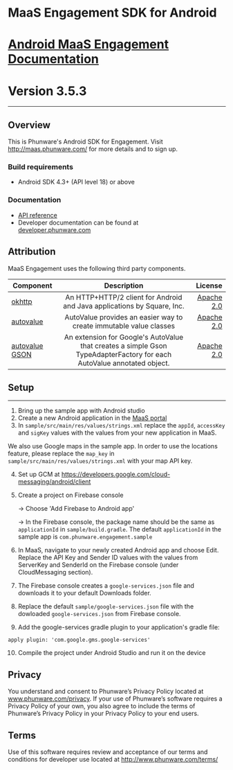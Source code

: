 # MaaS Engagement SDK for Android
  
[Android MaaS Engagement Documentation](http://phunware.github.io/maas-engagement-android-sdk/)  
=======  
**Version 3.5.3**
=======  
________________  
  
  
## Overview  
This is Phunware's Android SDK for Engagement. Visit http://maas.phunware.com/ for more details and to sign up.  
  
### Build requirements  
* Android SDK 4.3+ (API level 18) or above  
  
### Documentation  
  
* [API reference](http://phunware.github.io/maas-engagement-android-sdk/)  
* Developer documentation can be found at  
[developer.phunware.com](https://developer.phunware.com/pages/viewpage.action?pageId=3410099)  
  
Attribution  
-----------  
MaaS Engagement uses the following third party components.  
  
| Component     | Description   | License  |  
| ------------- |:-------------:| -----:|  
| [okhttp](https://github.com/square/okhttp)        | An HTTP+HTTP/2 client for Android and Java applications by Square, Inc. | [Apache 2.0](https://github.com/square/okhttp/blob/master/LICENSE.txt) |  
| [autovalue](https://github.com/google/auto/tree/master/value)        | AutoValue provides an easier way to create immutable value classes | [Apache 2.0](https://github.com/google/auto/blob/master/LICENSE.txt) |  
| [autovalue GSON](https://github.com/rharter/auto-value-gson)        | An extension for Google's AutoValue that creates a simple Gson TypeAdapterFactory for each AutoValue annotated object. | [Apache 2.0](https://github.com/rharter/auto-value-gson/blob/master/LICENSE.txt) |  
  
## Setup  
-------  
1. Bring up the sample app with Android studio  
2. Create a new Android application in the [MaaS portal](https://maas.phunware.com/)  
3. In `sample/src/main/res/values/strings.xml` replace the `appId`, `accessKey` and `sigKey` values with the values from your new application in MaaS.   
  
  We also use Google maps in the sample app. In order to use the locations feature, please replace the `map_key`  in `sample/src/main/res/values/strings.xml` with your map API key.
  
4. Set up GCM at https://developers.google.com/cloud-messaging/android/client  
5. Create a project on Firebase console  
  
    -> Choose 'Add Firebase to Android app'  
  
    -> In the Firebase console, the package name should be the same as `applicationId` in `sample/build.gradle`. The default `applicationId` in the sample app is `com.phunware.engagement.sample`  
      
6. In MaaS, navigate to your newly created Android app and choose Edit. Replace the API Key and Sender ID values with the values from ServerKey and SenderId on the Firebase console (under CloudMessaging section).  
7. The Firebase console creates a `google-services.json` file and downloads it to your default Downloads folder.  
8. Replace the default `sample/google-services.json` file with the dowloaded `google-services.json` from Firebase console.  
9. Add the google-services gradle plugin to your application's gradle file:  
  
  `apply plugin: 'com.google.gms.google-services'`  
    
10. Compile the project under Android Studio and run it on the device  
  
Privacy  
-----------  
You understand and consent to Phunware’s Privacy Policy located at www.phunware.com/privacy. If your use of Phunware’s software requires a Privacy Policy of your own, you also agree to include the terms of Phunware’s Privacy Policy in your Privacy Policy to your end users.  
  
Terms  
-----------  
Use of this software requires review and acceptance of our terms and conditions for developer use located at http://www.phunware.com/terms/
